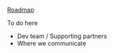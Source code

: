[Roadmap](https://github.com/OpenTechFund/opentech.fund/wiki/Roadmap)

To do here
- Dev team / Supporting partners
- Where we communicate
